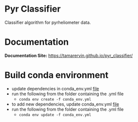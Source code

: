 # Pyr Classifier
Classifier algorithm for pyrheliometer data. 

# Documentation

**Documentation Site:**  https://tamarervin.github.io/pyr_classifier/

# Build conda environment

* update dependencies in conda_env.yml [file](conda_env.yml)   
* run the following from the folder containing the .yml file
    * ``conda env create -f conda_env.yml``  
* to add new dependencies, update conda_env.yml [file](conda_env.yml)  
* run the following from the folder containing the .yml file  
    * ``conda env update -f conda_env.yml``
